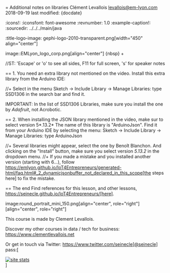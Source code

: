 = Additional notes on libraries
Clément Levallois <levallois@em-lyon.com>
2018-09-19
last modified: {docdate}

:icons!:
:iconsfont:   font-awesome
:revnumber: 1.0
:example-caption!:
:sourcedir: ../../../main/java

:title-logo-image: gephi-logo-2010-transparent.png[width="450" align="center"]

image::EMLyon_logo_corp.png[align="center"]
{nbsp} +

//ST: 'Escape' or 'o' to see all sides, F11 for full screen, 's' for speaker notes

== 1. You need an extra library not mentioned on the video.
Install this extra library from the Arduino IDE:

//+
Select in the menu Sketch -> Include Library -> Manage Libraries: type SSD1306 in the search bar and find it.

IMPORTANT: In the list of SSD1306 Libraries, make sure you install the one by *Adafruit*, not Acrobotic.

== 2. When installing the JSON library mentioned in the video, make sur to select version 5*.13.2*
The name of this library is "ArduinoJson".
Find it from your Arduino IDE by selecting the menu: Sketch -> Include Library -> Manage Libraries: type ArduinoJson

//+
Several libraries might appear, select the one by Benoît Blanchon. And clicking on the "Install" button, make sure you select version *5.13.2* in the dropdown menu.
//+
If you made a mistake and you installed another version (starting with 6...), follow https://emlyon.github.io/IoT4Entrepreneurs/generated-html/faq.html#_2_dynamicjsonbuffer_not_declared_in_this_scope[the steps here] to fix the mistake.

== The end
Find references for this lesson, and other lessons, https://seinecle.github.io/IoT4Entrepreneurs/[here].

image:round_portrait_mini_150.png[align="center", role="right"][align="center", role="right"]

This course is made by Clement Levallois.

Discover my other courses in data / tech for business: https://www.clementlevallois.net

Or get in touch via Twitter: https://www.twitter.com/seinecle[@seinecle]
pass:[    <!-- Start of StatCounter Code for Default Guide -->
    <script type="text/javascript">
        var sc_project = 11410058;
        var sc_invisible = 1;
        var sc_security = "a7720bf3";
        var scJsHost = (("https:" == document.location.protocol) ?
            "https://secure." : "http://www.");
        document.write("<sc" + "ript type='text/javascript' src='" +
            scJsHost +
            "statcounter.com/counter/counter.js'></" + "script>");
    </script>
    <noscript><div class="statcounter"><a title="site stats"
    href="http://statcounter.com/" target="_blank"><img
    class="statcounter"
    src="//c.statcounter.com/11410058/0/a7720bf3/1/" alt="site
    stats"></a></div></noscript>
    <!-- End of StatCounter Code for Default Guide -->]
